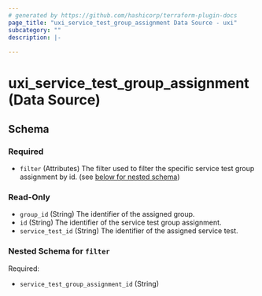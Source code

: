 ```yaml
---
# generated by https://github.com/hashicorp/terraform-plugin-docs
page_title: "uxi_service_test_group_assignment Data Source - uxi"
subcategory: ""
description: |-
  
---
```


# uxi_service_test_group_assignment (Data Source)





<!-- schema generated by tfplugindocs -->
## Schema

### Required

- `filter` (Attributes) The filter used to filter the specific service test group assignment by id. (see [below for nested schema](#nestedatt--filter))

### Read-Only

- `group_id` (String) The identifier of the assigned group.
- `id` (String) The identifier of the service test group assignment.
- `service_test_id` (String) The identifier of the assigned service test.

<a id="nestedatt--filter"></a>
### Nested Schema for `filter`

Required:

- `service_test_group_assignment_id` (String)
